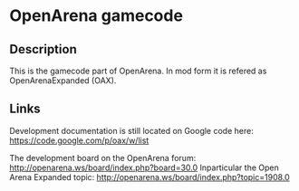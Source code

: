 # OpenArena gamecode #

## Description ##
This is the gamecode part of OpenArena. In mod form it is refered as OpenArenaExpanded (OAX).

## Links ##
Development documentation is still located on Google code here: https://code.google.com/p/oax/w/list

The development board on the OpenArena forum: http://openarena.ws/board/index.php?board=30.0
Inparticular the Open Arena Expanded topic: http://openarena.ws/board/index.php?topic=1908.0

